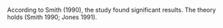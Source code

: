 According to Smith (1990), the study found significant results. The theory holds (Smith 1990; Jones 1991).
